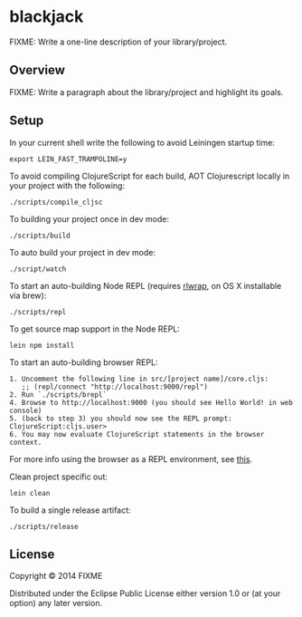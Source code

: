 # blackjack

FIXME: Write a one-line description of your library/project.

## Overview

FIXME: Write a paragraph about the library/project and highlight its goals.

## Setup

In your current shell write the following to avoid Leiningen startup
time:

    export LEIN_FAST_TRAMPOLINE=y

To avoid compiling ClojureScript for each build, AOT Clojurescript
locally in your project with the following:

    ./scripts/compile_cljsc

To building your project once in dev mode:

    ./scripts/build

To auto build your project in dev mode:

    ./script/watch

To start an auto-building Node REPL (requires
[rlwrap](http://utopia.knoware.nl/~hlub/uck/rlwrap/), on OS X
installable via brew):

    ./scripts/repl

To get source map support in the Node REPL:

    lein npm install
    
To start an auto-building browser REPL:
    
    1. Uncomment the following line in src/[project name]/core.cljs: 
       ;; (repl/connect "http://localhost:9000/repl")
    2. Run `./scripts/brepl`
    4. Browse to http://localhost:9000 (you should see Hello World! in web console)
    5. (back to step 3) you should now see the REPL prompt: ClojureScript:cljs.user> 
    6. You may now evaluate ClojureScript statements in the browser context. 
    
For more info using the browser as a REPL environment, see
[this](https://github.com/clojure/clojurescript/wiki/The-REPL-and-Evaluation-Environments#browser-as-evaluation-environment).
    
Clean project specific out:

    lein clean
     
To build a single release artifact:

    ./scripts/release

## License

Copyright © 2014 FIXME

Distributed under the Eclipse Public License either version 1.0 or (at your option) any later version.
